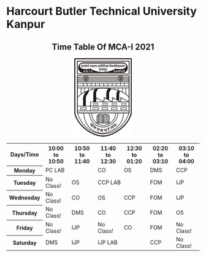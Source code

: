 # Harcourt Butler Technical University Kanpur
<div align="center">

## Time Table Of MCA-I 2021
<img src="res/hbtu_logo.png" alt="drawing" style="width:150px;"/>

<div>
<div align="center">
  <table class="table table-sm table-bordered table-striped table-dark">
    <tr>
      <th>Days/Time</th>
      <th>10:00 to 10:50</th>
      <th>10:50 to 11:40</th>
      <th>11:40 to 12:30</th>
      <th>12:30 to 01:20</th>
      <th>02:20 to 03:10</th>
      <th>03:10 to 04:00</th>
    </tr>
    <tr>
      <th>Monday</th>
      <td id="pc-lab" colspan="2">PC LAB</td>
      <td id="co">CO</td>
      <td id="os">OS</td>
      <td id="dms">DMS</td>
      <td>CCP</td>
    </tr>
    <tr>
      <th>Tuesday</th>
      <td>No Class!</td>
      <td>OS</td>
      <td id="ccp" colspan="2">CCP LAB</td>
      <td id="fom">FOM</td>
      <td id="ijp">IJP</td>
    </tr>
    <tr>
      <th>Wednesday</th>
      <td>No Class!</td>
      <td>CO</td>
      <td>OS</td>
      <td>CCP</td>
      <td>FOM</td>
      <td>IJP</td>
    </tr>
    <tr>
      <th>Thursday</th>
      <td>No Class!</td>
      <td>DMS</td>
      <td>CO</td>
      <td>CCP</td>
      <td>FOM</td>
      <td>OS</td>
    </tr>
    <tr>
      <th>Friday</th>
      <td>No Class!</td>
      <td>IJP</td>
      <td>No Class!</td>
      <td>CO</td>
      <td>FOM</td>
      <td>No Class!</td>
    </tr>
    <tr>
      <th>Saturday</th>
      <td>DMS</td>
      <td>IJP</td>
      <td colspan="2">IJP LAB</td>
      <td>CCP</td>
      <td>No Class!</td>
    </tr>
  </table>
  </div>
